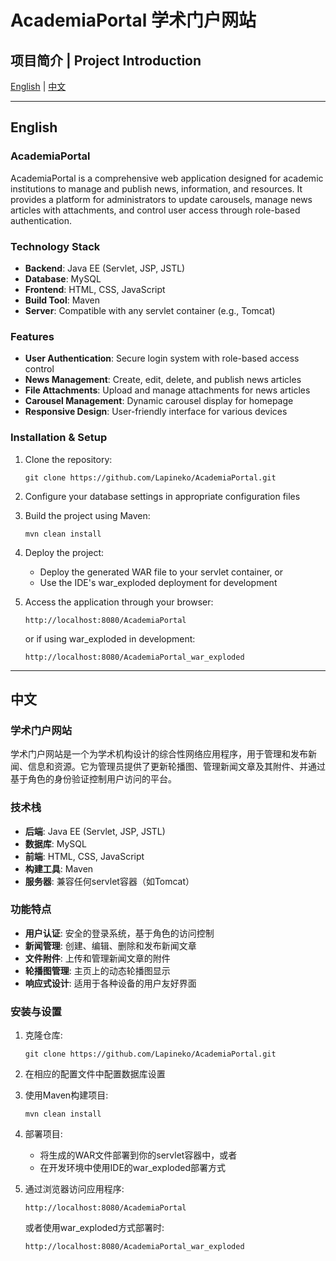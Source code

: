 # AcademiaPortal 学术门户网站

## 项目简介 | Project Introduction

[English](#english-version) | [中文](#chinese-version)

---

<a name="english-version"></a>
## English

### AcademiaPortal

AcademiaPortal is a comprehensive web application designed for academic institutions to manage and publish news, information, and resources. It provides a platform for administrators to update carousels, manage news articles with attachments, and control user access through role-based authentication.

### Technology Stack

- **Backend**: Java EE (Servlet, JSP, JSTL)
- **Database**: MySQL
- **Frontend**: HTML, CSS, JavaScript
- **Build Tool**: Maven
- **Server**: Compatible with any servlet container (e.g., Tomcat)

### Features

- **User Authentication**: Secure login system with role-based access control
- **News Management**: Create, edit, delete, and publish news articles
- **File Attachments**: Upload and manage attachments for news articles
- **Carousel Management**: Dynamic carousel display for homepage
- **Responsive Design**: User-friendly interface for various devices

### Installation & Setup

1. Clone the repository:
   ```
   git clone https://github.com/Lapineko/AcademiaPortal.git
   ```

2. Configure your database settings in appropriate configuration files

3. Build the project using Maven:
   ```
   mvn clean install
   ```

4. Deploy the project:
   - Deploy the generated WAR file to your servlet container, or
   - Use the IDE's war_exploded deployment for development

5. Access the application through your browser:
   ```
   http://localhost:8080/AcademiaPortal
   ```
   or if using war_exploded in development:
   ```
   http://localhost:8080/AcademiaPortal_war_exploded
   ```

---

<a name="chinese-version"></a>
## 中文

### 学术门户网站

学术门户网站是一个为学术机构设计的综合性网络应用程序，用于管理和发布新闻、信息和资源。它为管理员提供了更新轮播图、管理新闻文章及其附件、并通过基于角色的身份验证控制用户访问的平台。

### 技术栈

- **后端**: Java EE (Servlet, JSP, JSTL)
- **数据库**: MySQL
- **前端**: HTML, CSS, JavaScript
- **构建工具**: Maven
- **服务器**: 兼容任何servlet容器（如Tomcat）

### 功能特点

- **用户认证**: 安全的登录系统，基于角色的访问控制
- **新闻管理**: 创建、编辑、删除和发布新闻文章
- **文件附件**: 上传和管理新闻文章的附件
- **轮播图管理**: 主页上的动态轮播图显示
- **响应式设计**: 适用于各种设备的用户友好界面

### 安装与设置

1. 克隆仓库:
   ```
   git clone https://github.com/Lapineko/AcademiaPortal.git
   ```

2. 在相应的配置文件中配置数据库设置

3. 使用Maven构建项目:
   ```
   mvn clean install
   ```

4. 部署项目:
   - 将生成的WAR文件部署到你的servlet容器中，或者
   - 在开发环境中使用IDE的war_exploded部署方式

5. 通过浏览器访问应用程序:
   ```
   http://localhost:8080/AcademiaPortal
   ```
   或者使用war_exploded方式部署时:
   ```
   http://localhost:8080/AcademiaPortal_war_exploded
   ``` 
